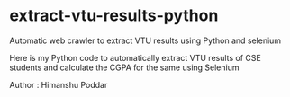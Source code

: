 # extract-vtu-results-python
Automatic web crawler to extract VTU results using Python and selenium

Here is my Python code to automatically extract VTU results of CSE students and calculate the CGPA for the same using Selenium

Author : Himanshu Poddar
